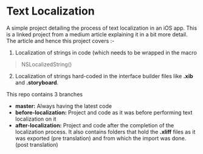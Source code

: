 
# Text Localization
A simple project detailing the process of text localization in an iOS app. This is a linked project from a medium article explaining it in a bit more detail. The article and hence this project covers :-

1. Localization of strings in code (which needs to be wrapped in the macro

> NSLocalizedString()

2. Localization of strings hard-coded in the interface builder files like **.xib** and **.storyboard**.

This repo contains 3 branches

- **master:** Always having the latest code
- **before-localization:** Project and code as it was before performing text localization on it
- **after-localization:** Project and code after the completion of the localization process. It also contains folders that hold the **.xliff** files as it was exported (pre translation) and from which the import was done. (post translation)
